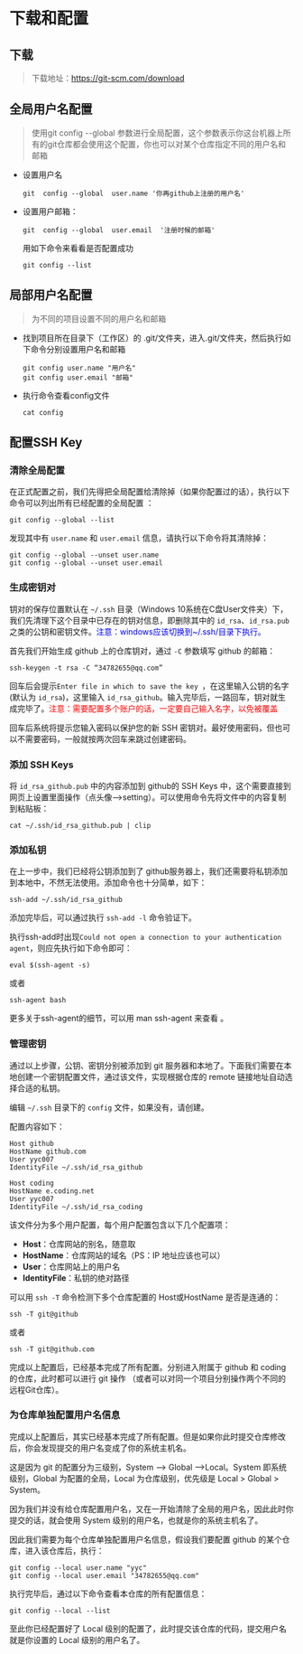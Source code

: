 # 下载和配置

## 下载

> 下载地址：https://git-scm.com/download

## 全局用户名配置

> 使用git  config --global 参数进行全局配置，这个参数表示你这台机器上所有的git仓库都会使用这个配置，你也可以对某个仓库指定不同的用户名和邮箱

- 设置用户名<!--（在github上注册的用户名）-->

  ```shell
  git  config --global  user.name '你再github上注册的用户名'
  ```

- 设置用户邮箱：<!--（注册时候的邮箱，该配置会在github主页上显示谁提交了该文件）-->

  ```shell
  git  config --global  user.email  '注册时候的邮箱'
  ```

  用如下命令来看看是否配置成功

  ```shell
  git config --list
  ```


## 局部用户名配置

> 为不同的项目设置不同的用户名和邮箱

- 找到项目所在目录下（工作区）的 .git/文件夹，进入.git/文件夹，然后执行如下命令分别设置用户名和邮箱

  ```shell
  git config user.name "用户名"
  git config user.email "邮箱"
  ```

- 执行命令查看config文件

  ```shell
  cat config
  ```

## 配置SSH Key

### 清除全局配置

 在正式配置之前，我们先得把全局配置给清除掉（如果你配置过的话），执行以下命令可以列出所有已经配置的全局配置 ： 

```shell
git config --global --list
```

 发现其中有 `user.name` 和 `user.email` 信息，请执行以下命令将其清除掉： 

```shell
git config --global --unset user.name
git config --global --unset user.email
```

### 生成密钥对

钥对的保存位置默认在 `~/.ssh` 目录（Windows 10系统在C盘User文件夹）下，我们先清理下这个目录中已存在的钥对信息，即删除其中的 `id_rsa`、`id_rsa.pub` 之类的公钥和密钥文件。<span style="color:blue">注意：windows应该切换到~/.ssh/目录下执行。</span>

首先我们开始生成 github 上的仓库钥对，通过 `-C` 参数填写 github 的邮箱：		

```shell
ssh-keygen -t rsa -C “34782655@qq.com”
```

回车后会提示`Enter file in which to save the key `，在这里输入公钥的名字(默认为 `id_rsa`)，这里输入 `id_rsa_github`。输入完毕后，一路回车，钥对就生成完毕了。<span style="color:red">注意：需要配置多个账户的话，一定要自己输入名字，以免被覆盖</span>

回车后系统将提示您输入密码以保护您的新 SSH 密钥对。最好使用密码，但也可以不需要密码，一般就按两次回车来跳过创建密码。

### 添加 SSH Keys

将 `id_rsa_github.pub` 中的内容添加到 github的 SSH Keys 中，这个需要直接到网页上设置里面操作（点头像-->setting）。可以使用命令先将文件中的内容复制到粘贴板：

```shell
cat ~/.ssh/id_rsa_github.pub | clip
```

### 添加私钥

在上一步中，我们已经将公钥添加到了 github服务器上，我们还需要将私钥添加到本地中，不然无法使用。添加命令也十分简单，如下： 

```shell
ssh-add ~/.ssh/id_rsa_github
```

添加完毕后，可以通过执行 `ssh-add -l` 命令验证下。 

执行ssh-add时出现`Could not open a connection to your authentication agent`，则应先执行如下命令即可： 

```shell
eval $(ssh-agent -s)
```

或者

```shell
ssh-agent bash
```

 更多关于ssh-agent的细节，可以用 man ssh-agent 来查看 。

### 管理密钥

通过以上步骤，公钥、密钥分别被添加到 git 服务器和本地了。下面我们需要在本地创建一个密钥配置文件，通过该文件，实现根据仓库的 remote 链接地址自动选择合适的私钥。

编辑 `~/.ssh` 目录下的 `config` 文件，如果没有，请创建。

 配置内容如下： 

```shell
Host github
HostName github.com
User yyc007
IdentityFile ~/.ssh/id_rsa_github

Host coding
HostName e.coding.net
User yyc007
IdentityFile ~/.ssh/id_rsa_coding

```

该文件分为多个用户配置，每个用户配置包含以下几个配置项：

- **Host**：仓库网站的别名，随意取
- **HostName**：仓库网站的域名（PS：IP 地址应该也可以）
- **User**：仓库网站上的用户名
- **IdentityFile**：私钥的绝对路径

 可以用 `ssh -T` 命令检测下多个仓库配置的 Host或HostName 是否是连通的： 

```shell
ssh -T git@github
```

或者

```shell
ssh -T git@github.com
```

完成以上配置后，已经基本完成了所有配置。分别进入附属于 github 和 coding的仓库，此时都可以进行 git 操作 （或者可以对同一个项目分别操作两个不同的远程Git仓库）。

### 为仓库单独配置用户名信息

完成以上配置后，其实已经基本完成了所有配置。但是如果你此时提交仓库修改后，你会发现提交的用户名变成了你的系统主机名。

这是因为 git 的配置分为三级别，System —> Global —>Local。System 即系统级别，Global 为配置的全局，Local 为仓库级别，优先级是 Local > Global > System。

因为我们并没有给仓库配置用户名，又在一开始清除了全局的用户名，因此此时你提交的话，就会使用 System 级别的用户名，也就是你的系统主机名了。

因此我们需要为每个仓库单独配置用户名信息，假设我们要配置 github 的某个仓库，进入该仓库后，执行：

```shell
git config --local user.name "yyc"
git config --local user.email "34782655@qq.com"
```

执行完毕后，通过以下命令查看本仓库的所有配置信息： 

```shell
git config --local --list
```

至此你已经配置好了 Local 级别的配置了，此时提交该仓库的代码，提交用户名就是你设置的 Local 级别的用户名了。 

